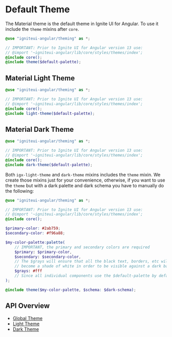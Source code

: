 # Default Theme
The Material theme is the default theme in Ignite UI for Angular. To use it include the `theme` mixins after `core`.  

```scss
@use "igniteui-angular/theming" as *;

// IMPORTANT: Prior to Ignite UI for Angular version 13 use:
// @import '~igniteui-angular/lib/core/styles/themes/index';
@include core();
@include theme($default-palette);
```

## Material Light Theme
```scss
@use "igniteui-angular/theming" as *;

// IMPORTANT: Prior to Ignite UI for Angular version 13 use:
// @import '~igniteui-angular/lib/core/styles/themes/index';
@include core();
@include light-theme($default-palette);
```

## Material Dark Theme
```scss
@use "igniteui-angular/theming" as *;

// IMPORTANT: Prior to Ignite UI for Angular version 13 use:
// @import '~igniteui-angular/lib/core/styles/themes/index';
@include core();
@include dark-theme($default-palette);
```

Both `igx-light-theme` and `dark-theme` mixins includes the `theme` mixin.
We create those mixins just for your convenience, otherwise, if you want to use the `theme` but with a dark palette and dark schema you have to manually do the following:

```scss
@use "igniteui-angular/theming" as *;

// IMPORTANT: Prior to Ignite UI for Angular version 13 use:
// @import '~igniteui-angular/lib/core/styles/themes/index';
@include core();

$primary-color: #2ab759;
$secondary-color: #f96a88;

$my-color-palette:palette(
    // IMPORTANT, the primary and secondary colors are required
    $primary: $primary-color,
    $secondary: $secondary-color,
    // The $grays will ensure that all the black text, borders, etc will 
    // become a shade of white in order to be visible against a dark background
    $grays: #fff 
    // Since all individual components use the $default-palette by default, if you don't specify the rest of the colors like $info and $error they will use their default values from the $default-palette
);

@include theme($my-color-palette, $schema: $dark-schema);
```

## API Overview
* [Global Theme]({environment:sassApiUrl}/index.html#mixin-theme)
* [Light Theme]({environment:sassApiUrl}/index.html#mixin-igx-light-theme)
* [Dark Theme]({environment:sassApiUrl}/index.html#mixin-dark-theme)
